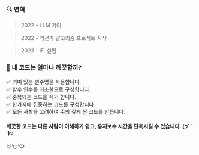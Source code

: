 ### 🔍 연혁

> 2022 - LLM 기여

> 2022 - 역전파 알고리즘 프로젝트 시작

> 2023 - iF. 설립

### 🤬 내 코드는 얼마나 깨끗할까?

✅&nbsp;의미 있는 변수명을 사용합니다.<br>
✅&nbsp;함수 인수를 최소한으로 구성합니다.<br>
✅&nbsp;중복되는 코드를 제거 합니다.<br>
✅&nbsp;한가지에 집중하는 코드를 구성합니다.<br>
✅&nbsp;모든 사항을 고려하여 주의 깊게 짠 코드를 만듭니다.

#### 깨끗한 코드는 다른 사람이 이해하기 쉽고, 유지보수 시간을 단축시킬 수 있습니다. (੭˙ ˘ ˙)੭

♡'ᗜ'♡
